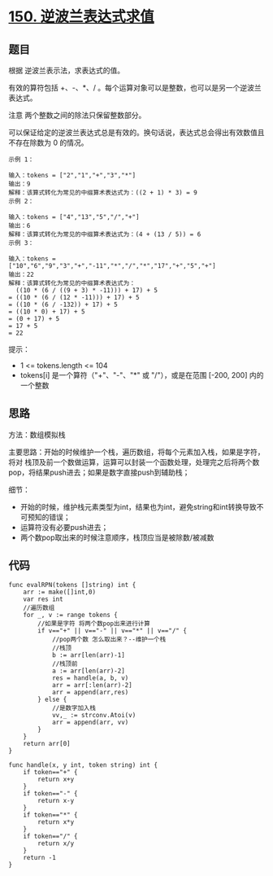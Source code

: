# [150. 逆波兰表达式求值](https://leetcode.cn/problems/evaluate-reverse-polish-notation/)

## 题目

根据 逆波兰表示法，求表达式的值。

有效的算符包括 +、-、*、/ 。每个运算对象可以是整数，也可以是另一个逆波兰表达式。

注意 两个整数之间的除法只保留整数部分。

可以保证给定的逆波兰表达式总是有效的。换句话说，表达式总会得出有效数值且不存在除数为 0 的情况。

```
示例 1：

输入：tokens = ["2","1","+","3","*"]
输出：9
解释：该算式转化为常见的中缀算术表达式为：((2 + 1) * 3) = 9
示例 2：

输入：tokens = ["4","13","5","/","+"]
输出：6
解释：该算式转化为常见的中缀算术表达式为：(4 + (13 / 5)) = 6
示例 3：

输入：tokens = ["10","6","9","3","+","-11","*","/","*","17","+","5","+"]
输出：22
解释：该算式转化为常见的中缀算术表达式为：
  ((10 * (6 / ((9 + 3) * -11))) + 17) + 5
= ((10 * (6 / (12 * -11))) + 17) + 5
= ((10 * (6 / -132)) + 17) + 5
= ((10 * 0) + 17) + 5
= (0 + 17) + 5
= 17 + 5
= 22
```

提示：

- 1 <= tokens.length <= 104
- tokens[i] 是一个算符（"+"、"-"、"*" 或 "/"），或是在范围 [-200, 200] 内的一个整数

## 思路

方法：数组模拟栈

主要思路：开始的时候维护一个栈，遍历数组，将每个元素加入栈，如果是字符，将对 栈顶及前一个数做运算，运算可以封装一个函数处理，处理完之后将两个数pop，将结果push进去；如果是数字直接push到辅助栈；

细节：

- 开始的时候，维护栈元素类型为int，结果也为int，避免string和int转换导致不可预知的错误；
- 运算符没有必要push进去；
- 两个数pop取出来的时候注意顺序，栈顶应当是被除数/被减数

## 代码

```golang
func evalRPN(tokens []string) int {
    arr := make([]int,0)
    var res int
    //遍历数组
    for _, v := range tokens {
        //如果是字符 将两个数pop出来进行计算
        if v=="+" || v=="-" || v=="*" || v=="/" {
            //pop两个数 怎么取出来？--维护一个栈
            //栈顶
            b := arr[len(arr)-1]
            //栈顶前
            a := arr[len(arr)-2]
            res = handle(a, b, v)
            arr = arr[:len(arr)-2]
            arr = append(arr,res)
        } else {
            //是数字加入栈
            vv,_ := strconv.Atoi(v)
            arr = append(arr, vv)
        }
    }
    return arr[0]
}

func handle(x, y int, token string) int {
    if token=="+" {
        return x+y
    }
    if token=="-" {
        return x-y
    }
    if token=="*" {
        return x*y
    }
    if token=="/" {
        return x/y
    }
    return -1
}
```

